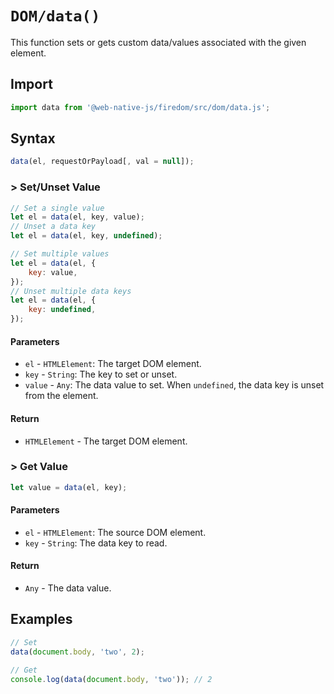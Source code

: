 # `DOM/data()`
This function sets or gets custom data/values associated with the given element.

## Import

```js
import data from '@web-native-js/firedom/src/dom/data.js';
```

## Syntax

```js
data(el, requestOrPayload[, val = null]);
```

### &gt; Set/Unset Value

```js
// Set a single value
let el = data(el, key, value);
// Unset a data key
let el = data(el, key, undefined);

// Set multiple values
let el = data(el, {
    key: value,
});
// Unset multiple data keys
let el = data(el, {
    key: undefined,
});
```

#### Parameters
+ `el` - `HTMLElement`: The target DOM element.
+ `key` - `String`: The key to set or unset.
+ `value` - `Any`: The data value to set. When `undefined`, the data key is unset from the element.

#### Return
+ `HTMLElement` - The target DOM element.

### &gt; Get Value

```js
let value = data(el, key);
```

#### Parameters
+ `el` - `HTMLElement`: The source DOM element.
+ `key` - `String`: The data key to read.

#### Return
+ `Any` - The data value.

## Examples

```js
// Set
data(document.body, 'two', 2);

// Get
console.log(data(document.body, 'two')); // 2
```